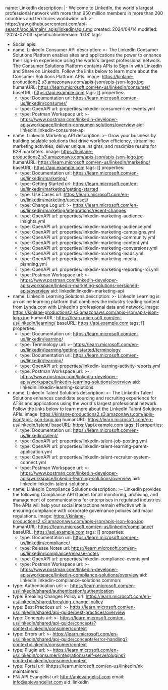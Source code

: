 name: LinkedIn
description: |-
  Welcome to LinkedIn, the world's largest professional network with more than
  950 million members in more than 200 countries and territories worldwide.
url: >-
  https://raw.githubusercontent.com/api-search/social/main/_apis/linkedin/apis.md
created: 2024/04/14
modified: '2024-07-03'
specificationVersion: '0.18'
tags:
  - Social
apis:
  - name: LinkedIn Consumer API
    description: >-
      The LinkedIn Consumer Solutions Platform enables sites and applications
      the power to enhance their sign-in experience using the world's largest
      professional network. The Consumer Solutions Platform contains APIs to
      Sign In with LinkedIn and Share on LinkedIn. Follow the links below to
      learn more about the Consumer Solutions Platform APIs.
    image: https://kinlane-productions2.s3.amazonaws.com/apis-json/apis-json-logo.jpg
    humanURL: https://learn.microsoft.com/en-us/linkedin/consumer/
    baseURL: https://api.example.com
    tags: []
    properties:
      - type: Documentation
        url: https://learn.microsoft.com/en-us/linkedin/consumer/
      - type: OpenAPI
        url: properties/linkedin-consumer-live-events.yml
      - type: Postman Workspace
        url: >-
          https://www.postman.com/linkedin-developer-apis/workspace/linkedin-consumer-solutions/overview
    aid: linkedin:linkedin-consumer-api
  - name: LinkedIn Marketing API
    description: >-
      Grow your business by building scalable solutions that drive workflow
      efficiency, streamline marketing activities, deliver unique insights, and
      maximize results for B2B marketers.
    image: https://kinlane-productions2.s3.amazonaws.com/apis-json/apis-json-logo.jpg
    humanURL: https://learn.microsoft.com/en-us/linkedin/marketing/
    baseURL: https://api.example.com
    tags: []
    properties:
      - type: Documentation
        url: https://learn.microsoft.com/en-us/linkedin/marketing/
      - type: Getting Started
        url: https://learn.microsoft.com/en-us/linkedin/marketing/getting-started
      - type: Use Cases
        url: https://learn.microsoft.com/en-us/linkedin/marketing/usecases/
      - type: Change Log
        url: >-
          https://learn.microsoft.com/en-us/linkedin/marketing/integrations/recent-changes
      - type: OpenAPI
        url: properties/linkedin-marketing-audience-insights.yml
      - type: OpenAPI
        url: properties/linkedin-marketing-audience.yml
      - type: OpenAPI
        url: properties/linkedin-marketing-campaigns.yml
      - type: OpenAPI
        url: properties/linkedin-marketing-community.yml
      - type: OpenAPI
        url: properties/linkedin-marketing-content.yml
      - type: OpenAPI
        url: properties/linkedin-marketing-conversions.yml
      - type: OpenAPI
        url: properties/linkedin-marketing-leads.yml
      - type: OpenAPI
        url: properties/linkedin-marketing-media-planning.yml
      - type: OpenAPI
        url: properties/linkedin-marketing-reporting-roi.yml
      - type: Postman Workspace
        url: >-
          https://www.postman.com/linkedin-developer-apis/workspace/linkedin-marketing-solutions-versioned-apis/overview
    aid: linkedin:linkedin-marketing-api
  - name: LinkedIn Learning Solutions
    description: >-
      LinkedIn Learning is an online learning platform that combines the
      industry-leading content from Lynda.com with LinkedIn’s professional data
      and network. 
    image: https://kinlane-productions2.s3.amazonaws.com/apis-json/apis-json-logo.jpg
    humanURL: https://learn.microsoft.com/en-us/linkedin/learning/
    baseURL: https://api.example.com
    tags: []
    properties:
      - type: Documentation
        url: https://learn.microsoft.com/en-us/linkedin/learning/
      - type: Terminology
        url: >-
          https://learn.microsoft.com/en-us/linkedin/learning/getting-started/terminology
      - type: Documentation
        url: https://learn.microsoft.com/en-us/linkedin/learning/
      - type: OpenAPI
        url: properties/linkedin-learning-activity-reports.yml
      - type: Postman Workspace
        url: >-
          https://www.postman.com/linkedin-developer-apis/workspace/linkedin-learning-solutions/overview
    aid: linkedin:linkedin-learning-solutions
  - name: LinkedIn Talent Solutions
    description: >-
      The LinkedIn Talent Solutions enhances candidate sourcing and recruiting
      experience for ATSs and applications using the world's largest
      professional network. Follow the links below to learn more about the
      LinkedIn Talent Solutions APIs.
    image: https://kinlane-productions2.s3.amazonaws.com/apis-json/apis-json-logo.jpg
    humanURL: https://learn.microsoft.com/en-us/linkedin/talent/
    baseURL: https://api.example.com
    tags: []
    properties:
      - type: Documentation
        url: https://learn.microsoft.com/en-us/linkedin/talent/
      - type: OpenAPI
        url: properties/linkedin-talent-job-posting.yml
      - type: OpenAPI
        url: properties/linkedin-talent-learning-parent-application.yml
      - type: OpenAPI
        url: properties/linkedin-talent-recruiter-system-connect.yml
      - type: Postman Workspace
        url: >-
          https://www.postman.com/linkedin-developer-apis/workspace/linkedin-learning-solutions/overview
    aid: linkedin:linkedin-talent-solutions
  - name: LinkedIn Compliance Solutions
    description: >-
      LinkedIn provides the following Compliance API Guides for all monitoring,
      archiving, and management of communications for enterprises in regulated
      industries. The APIs will help your social interactions remain effective
      while ensuring compliance with corporate governance policies and major
      regulations.
    image: https://kinlane-productions2.s3.amazonaws.com/apis-json/apis-json-logo.jpg
    humanURL: https://learn.microsoft.com/en-us/linkedin/compliance/
    baseURL: https://api.example.com
    tags: []
    properties:
      - type: Documentation
        url: https://learn.microsoft.com/en-us/linkedin/compliance/
      - type: Release Notes
        url: https://learn.microsoft.com/en-us/linkedin/compliance/release-notes
      - type: OpenAPI
        url: properties/linkedin-compliance-events.yml
      - type: Postman Workspace
        url: >-
          https://www.postman.com/linkedin-developer-apis/workspace/linkedin-compliance-solutions/overview
    aid: linkedin:linkedin-compliance-solutions
common:
  - type: Authentication
    url: >-
      https://learn.microsoft.com/en-us/linkedin/shared/authentication/authentication
  - type: Breaking Changes Policy
    url: https://learn.microsoft.com/en-us/linkedin/shared/breaking-change-policy
  - type: Best Practices
    url: >-
      https://learn.microsoft.com/en-us/linkedin/shared/api-guide/best-practices/overview
  - type: Concepts
    url: >-
      https://learn.microsoft.com/en-us/linkedin/shared/api-guide/concepts?context=linkedin/consumer/context
  - type: Errors
    url: >-
      https://learn.microsoft.com/en-us/linkedin/shared/api-guide/concepts/error-handling?context=linkedin/consumer/context
  - type: Plugin
    url: >-
      https://learn.microsoft.com/en-us/linkedin/consumer/integrations/self-serve/plugins?context=linkedin/consumer/context
  - type: Portal
    url: lihttps://learn.microsoft.com/en-us/linkedin/nk
maintainers:
  - FN: API Evangelist
    url: http://apievangelist.com
    email: info@apievangelist.com
aid: linkedin

